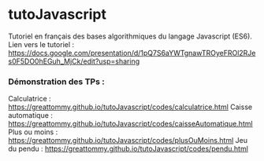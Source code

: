 # tutoJavascript
Tutoriel en français des bases algorithmiques du langage Javascript (ES6).
Lien vers le tutoriel : https://docs.google.com/presentation/d/1pQ7S6aYWTgnawTROyeFROl2RJes0F5DO0hEGuh_MjCk/edit?usp=sharing

### Démonstration des TPs :
Calculatrice : https://greattommy.github.io/tutoJavascript/codes/calculatrice.html
Caisse automatique : https://greattommy.github.io/tutoJavascript/codes/caisseAutomatique.html
Plus ou moins : https://greattommy.github.io/tutoJavascript/codes/plusOuMoins.html
Jeu du pendu : https://greattommy.github.io/tutoJavascript/codes/pendu.html
